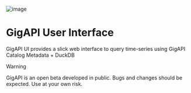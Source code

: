 ![image](https://github.com/user-attachments/assets/fa3788a2-9a5b-47bf-b6ef-f818ba62a404)

# GigAPI User Interface

GigAPI UI provides a slick web interface to query time-series using GigAPI Catalog Metadata + DuckDB

> [!WARNING]  
> GigAPI is an open beta developed in public. Bugs and changes should be expected. Use at your own risk.
